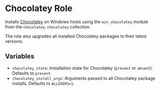 # Chocolatey Role

Installs [Chocolatey](https://chocolatey.org/) on Windows hosts using the `win_chocolatey` module from the `chocolatey.chocolatey` collection.

The role also upgrades all installed Chocolatey packages to their latest
versions.

## Variables

- `chocolatey_state`: Installation state for Chocolatey (`present` or `absent`). Defaults to `present`.
- `chocolatey_install_args`: Arguments passed to all Chocolatey package installs. Defaults to `ALLUSERS=1`.
